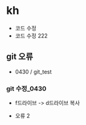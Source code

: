 # kh

- 코드 수정
- 코드 수정 222
<h2>git 오류</h2>

- 0430 / git_test



<h3>git 수정_0430</h3>

- f드라이브 -> d드라이브 복사

- 오류 2
